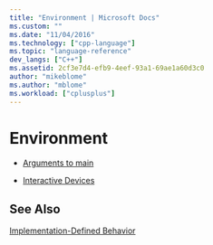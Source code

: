 ```yaml
---
title: "Environment | Microsoft Docs"
ms.custom: ""
ms.date: "11/04/2016"
ms.technology: ["cpp-language"]
ms.topic: "language-reference"
dev_langs: ["C++"]
ms.assetid: 2cf3e7d4-efb9-4eef-93a1-69ae1a60d3c0
author: "mikeblome"
ms.author: "mblome"
ms.workload: ["cplusplus"]
---
```

# Environment
-   [Arguments to main](../c-language/arguments-to-main.md)  
  
-   [Interactive Devices](../c-language/interactive-devices.md)  
  
## See Also  
 [Implementation-Defined Behavior](../c-language/implementation-defined-behavior.md)